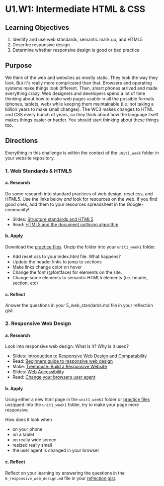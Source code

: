 # U1.W1: Intermediate HTML & CSS

## Learning Objectives
1. Identify and use web standards, semantic mark up, and HTML5
2. Describe responsive design
3. Determine whether responsive design is good or bad practice


## Purpose

We think of the web and websites as mostly static. They look the way they look.  But it's really more complicated than that.  Browsers and operating systems make things look different. Then, smart phones arrived and made everything crazy.  Web designers and developers spend a lot of time thinking about how to make web pages usable in all the possible formats (phones, tablets, web) while keeping them maintainable (i.e. not taking a billion years to make small changes). The WC3 makes changes to HTML and CSS every bunch of years, so they think about how the language itself makes things easier or harder. You should start thinking about these things too.


## Directions

Everything in this challenge is within the context of the `unit1_week` folder in your website repository.


### 1. Web Standards & HTML5

#### a. Research

Do some research into standard practices of web design, reset css, and HTML5. Use the links below *and* look for resources on the web. If you find good ones, add them to your resources spreadsheet in the Google+ community!

* Slides: <a href="http://girldevelopit.com/assets/intermediate-html-css/class1.html#/17" target="_blank">Structure standards and HTML5</a>
* Read: <a href="http://coding.smashingmagazine.com/2011/08/16/html5-and-the-document-outlining-algorithm/" target="_blank">HTML5 and the document outlining algorithm</a>


#### b. Apply
Download the <a href="http://girldevelopit.com/assets/intermediate-html-css/class1.zip" target="_blank">practice files</a>.  Unzip the folder into your `unit1_week1` folder.

* Add reset.css to your index.html file. What happens?
* Update the header links to jump to sections
* Make links change color on hover
* Change the font (@fontface) for elements on the site.
* Change some elements to semantic HTML5 elements (i.e. header, section, etc)

#### c. Reflect

Answer the questions in your 5_web_standards.md file in your reflection gist.

### 2. Responsive Web Design

#### a. Research

Look into responsive web design.  What is it? Why is it used?

* Slides: <a href="http://girldevelopit.com/assets/intermediate-html-css/class4.html#/4/2" target="_blank">Introduction to Responsive Web Design and Compatability</a>
* Read: <a href="http://blog.teamtreehouse.com/beginners-guide-to-responsive-web-design" target="_blank">Beginners guide to responsive web design</a>
* Make: <a href="http://teamtreehouse.com/library/build-a-responsive-website" target="_blank">Treehouse: Build a Responsive Website</a>
* Slides: <a href="http://girldevelopit.com/assets/web-accessibility/index.html" target="_blank">Web Accessibility</a>
* Read: <a href="http://osxdaily.com/2013/01/16/change-user-agent-chrome-safari-firefox/" target="_blank">Change your browsers user agent</a>


#### b. Apply

Using either a new html page in the `unit1_week1` folder or <a href="http://girldevelopit.com/assets/intermediate-html-css/class4.zip" target="_blank">practice files</a> unzipped into the `unit1_week1` folder, try to make your page more responsive.  

How does it look when
* on your phone 
* on a tablet
* on really wide screen
* resized really small
* the user agent is changed in your browser

#### c. Reflect
Reflect on your learning by answering the questions in the `6_responsive_web_design.md` file in your <a href="https://gist.github.com" target="_blank">reflection gist</a>.


